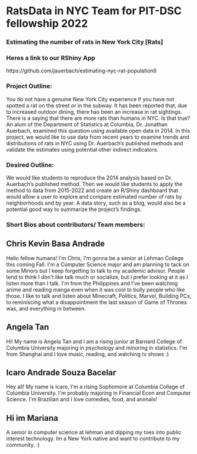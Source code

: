 # RatsData in NYC Team for PIT-DSC fellowship 2022

<h3> Estimating the number of rats in New York City [Rats]
</h3>

<h3> Heres a link to our RShiny App</h3>
<p> </p>
<p>https://github.com/jauerbach/estimating-nyc-rat-populationß </p> 

<h3>Project Outline: </h3>
<p> 
You do not have a genuine New York City experience if you have not spotted a rat on the street or in the subway. It has been reported that, due to increased outdoor dining, there has been an increase in rat sightings. There is a saying that there are more rats than humans in NYC. Is that true? An alum of the Department of Statistics at Columbia, Dr. Jonathan Auerbach, examined this question using available open data in 2014. In this project, we would like to use data from recent years to examine trends and distributions of rats in NYC using Dr. Auerbach’s published methods and validate the estimates using potential other indirect indicators. 
</p>
<h3>Desired Outline: </h3>
<p>
We would like students to reproduce the 2014 analysis based on Dr. Auerbach’s published method. Then we would like students to apply the method to data from 2015-2022 and create an R/Shiny dashboard that would allow a user to explore and compare estimated number of rats by neighborhoods and by year. A data story, such as a blog, would also be a potential good way to summarize the project’s findings. 
</p>

<h3>Short Bios about contributors/ Team members: </h3>


<h2> Chris Kevin Basa Andrade </h2>
<p> Hello fellow humans! I'm Chris, I'm gonna be a senior at Lehman College this coming Fall. I'm a Computer Science major and am planning to tack on some Minors but I keep forgetting to talk to my academic advisor. People tend to think I don't like talk much or socialize, but I prefer looking at it as I listen more than I talk. I'm from the Philippines and I've been watching anime and reading manga even when it was cool to bully people who like those. I like to talk and listen about Minecraft, Politics, Marvel, Building PCs, to reminiscing what a disappointment the last season of Game of Thrones was, and everything in between. </p>

<h2> Angela Tan </h2>
<p> Hi! My name is Angela Tan and I am a rising junior at Barnard College of Columbia University majoring in psychology and minoring in statistics. I'm from Shanghai and I love music, reading, and watching tv shows :) </P>

<h2> Icaro Andrade Souza Bacelar </h2>
<p>Hey all! My name is Icaro, I'm a rising Sophomore at Columbia College of Columbia University. I'm probably majoring in Financial Econ and Computer Science. I'm Brazilian and I love comedies, food, and animals! </p>

<h2>Hi im Mariana </h2>
<p> A senior in computer science at lehman and dipping my toes into public interest technology. Im a New York native and want to contribute to my community. :)  </p>
